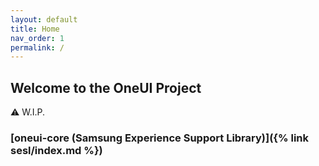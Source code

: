 ```yaml
---
layout: default
title: Home
nav_order: 1
permalink: /
---
```


## Welcome to the OneUI Project

:warning: W.I.P.

### [oneui-core (Samsung Experience Support Library)]({% link sesl/index.md %})